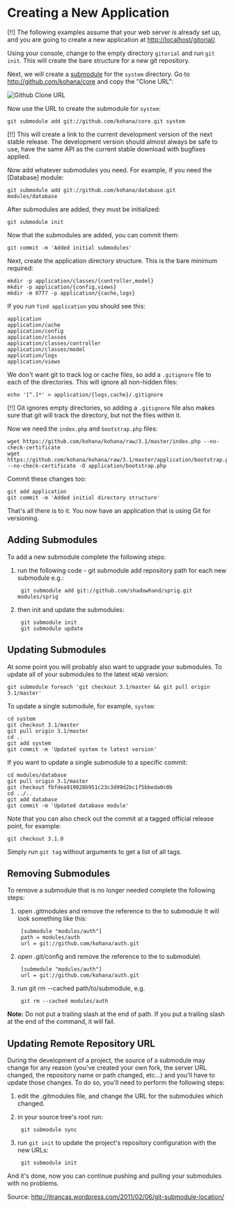 # Creating a New Application

[!!] The following examples assume that your web server is already set up, and you are going to create a new application at <http://localhost/gitorial/>.

Using your console, change to the empty directory `gitorial` and run `git init`. This will create the bare structure for a new git repository.

Next, we will create a [submodule](http://www.kernel.org/pub/software/scm/git/docs/git-submodule.html) for the `system` directory. Go to <http://github.com/kohana/core> and copy the "Clone URL":

![Github Clone URL](http://img.skitch.com/20091019-rud5mmqbf776jwua6hx9nm1n.png)

Now use the URL to create the submodule for `system`:

    git submodule add git://github.com/kohana/core.git system

[!!] This will create a link to the current development version of the next stable release. The development version should almost always be safe to use, have the same API as the current stable download with bugfixes applied.

Now add whatever submodules you need. For example, if you need the [Database] module:

    git submodule add git://github.com/kohana/database.git modules/database

After submodules are added, they must be initialized:

    git submodule init

Now that the submodules are added, you can commit them:

    git commit -m 'Added initial submodules'

Next, create the application directory structure. This is the bare minimum required:

    mkdir -p application/classes/{controller,model}
    mkdir -p application/{config,views}
    mkdir -m 0777 -p application/{cache,logs}

If you run `find application` you should see this:

    application
    application/cache
    application/config
    application/classes
    application/classes/controller
    application/classes/model
    application/logs
    application/views

We don't want git to track log or cache files, so add a `.gitignore` file to each of the directories. This will ignore all non-hidden files:

    echo '[^.]*' > application/{logs,cache}/.gitignore

[!!] Git ignores empty directories, so adding a `.gitignore` file also makes sure that git will track the directory, but not the files within it.

Now we need the `index.php` and `bootstrap.php` files:

    wget https://github.com/kohana/kohana/raw/3.1/master/index.php --no-check-certificate
    wget https://github.com/kohana/kohana/raw/3.1/master/application/bootstrap.php --no-check-certificate -O application/bootstrap.php

Commit these changes too:

    git add application
    git commit -m 'Added initial directory structure'

That's all there is to it. You now have an application that is using Git for versioning.

## Adding Submodules
To add a new submodule complete the following steps:

1. run the following code - git submodule add repository path for each new submodule e.g.:

        git submodule add git://github.com/shadowhand/sprig.git modules/sprig

2. then init and update the submodules:

        git submodule init
        git submodule update

## Updating Submodules

At some point you will probably also want to upgrade your submodules. To update all of your submodules to the latest `HEAD` version:

    git submodule foreach 'git checkout 3.1/master && git pull origin 3.1/master'

To update a single submodule, for example, `system`:

    cd system
    git checkout 3.1/master
    git pull origin 3.1/master
    cd ..
    git add system
    git commit -m 'Updated system to latest version'

If you want to update a single submodule to a specific commit:

    cd modules/database
    git pull origin 3.1/master
    git checkout fbfdea919028b951c23c3d99d2bc1f5bbeda0c0b
    cd ../..
    git add database
    git commit -m 'Updated database module'

Note that you can also check out the commit at a tagged official release point, for example:

    git checkout 3.1.0

Simply run `git tag` without arguments to get a list of all tags.

## Removing Submodules
To remove a submodule that is no longer needed complete the following steps:

1. open .gitmodules and remove the reference to the to submodule
    It will look something like this:

        [submodule "modules/auth"]
        path = modules/auth
        url = git://github.com/kohana/auth.git

2. open .git/config and remove the reference to the to submodule\\

        [submodule "modules/auth"]
        url = git://github.com/kohana/auth.git

3. run git rm --cached path/to/submodule, e.g.

        git rm --cached modules/auth

**Note:** Do not put a trailing slash at the end of path. If you put a trailing slash at the end of the command, it will fail.

## Updating Remote Repository URL

During the development of a project, the source of a submodule may change for any reason (you've created your own fork, the server URL changed, the repository name or path changed, etc...) and you'll have to update those changes. To do so, you'll need to perform the following steps:

1. edit the .gitmodules file, and change the URL for the submodules which changed.

2. in your source tree's root run:

		git submodule sync

3. run `git init` to update the project's repository configuration with the new URLs:

		git submodule init

And it's done, now you can continue pushing and pulling your submodules with no problems.

Source: http://jtrancas.wordpress.com/2011/02/06/git-submodule-location/